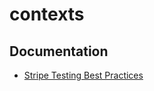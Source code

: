 # contexts


## Documentation

- [Stripe Testing Best Practices](docs/stripe-testing-best-practices.md)
